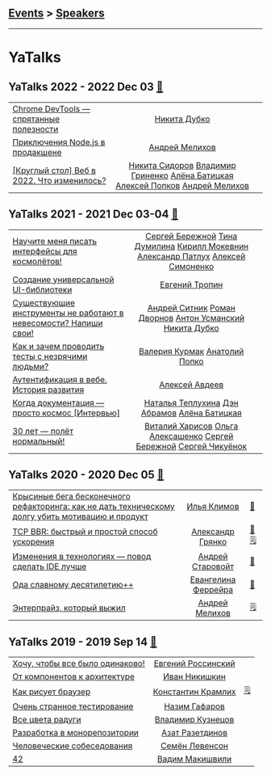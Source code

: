 ## [Events](../README.md) > [Speakers](../speakers.md)
---

# YaTalks

## YaTalks 2022 - 2022 Dec 03 [:movie_camera:](https://www.youtube.com/watch?v=G72O84_mIqI)
| | | |
| --- | :---: | --- |
| [Chrome DevTools — спрятанные полезности](https://youtu.be/70XMVfGv2Q0)  |  [Никита Дубко](../../speakers/Никита%20Дубко.md)  |    |
| [Приключения Node.js в продакшене](https://youtu.be/77h-_SytDhM)  |  [Андрей Мелихов](../../speakers/Андрей%20Мелихов.md)  |    |
| [[Круглый стол] Веб в 2022. Что изменилось?](https://youtu.be/j2Uq-CxEfWI)  |  [Никита Сидоров](../../speakers/Никита%20Сидоров.md)  [Владимир Гриненко](../../speakers/Владимир%20Гриненко.md)  [Алёна Батицкая](../../speakers/Алёна%20Батицкая.md)  [Алексей Попков](../../speakers/Алексей%20Попков.md)  [Андрей Мелихов](../../speakers/Андрей%20Мелихов.md)  |    |
## YaTalks 2021 - 2021 Dec 03-04 [:movie_camera:](https://www.youtube.com/playlist?list=PLKaafC45L_SSj9alzlF_saWXX-4GpjXRD)
| | | |
| --- | :---: | --- |
| [Научите меня писать интерфейсы для космолётов!](https://youtu.be/xvFGVdee1Dw)  |  [Сергей Бережной](../../speakers/Сергей%20Бережной.md)  [Тина Думилина](../../speakers/Тина%20Думилина.md)  [Кирилл Мокевнин](../../speakers/Кирилл%20Мокевнин.md)  [Александр Патлух](../../speakers/Александр%20Патлух.md)  [Алексей Симоненко](../../speakers/Алексей%20Симоненко.md)  |    |
| [Создание универсальной UI-библиотеки](https://youtu.be/0LuKoLJ3zbU)  |  [Евгений Тропин](../../speakers/Евгений%20Тропин.md)  |    |
| [Существующие инструменты не работают в невесомости? Напиши свои!](https://youtu.be/Qnx2MIhe6Tw)  |  [Андрей Ситник](../../speakers/Андрей%20Ситник.md)  [Роман Дворнов](../../speakers/Роман%20Дворнов.md)  [Антон Усманский](../../speakers/Антон%20Усманский.md)  [Никита Дубко](../../speakers/Никита%20Дубко.md)  |    |
| [Как и зачем проводить тесты с незрячими людьми?](https://youtu.be/0LqfcuBTpYw)  |  [Валерия Курмак](../../speakers/Валерия%20Курмак.md)  [Анатолий Попко](../../speakers/Анатолий%20Попко.md)  |    |
| [Аутентификация в вебе. История развития](https://youtu.be/amlPrfUWTqo)  |  [Алексей Авдеев](../../speakers/Алексей%20Авдеев.md)  |    |
| [Когда документация — просто космос [Интервью]](https://youtu.be/hHjKJdnQRlM)  |  [Наталья Теплухина](../../speakers/Наталья%20Теплухина.md)  [Дэн Абрамов](../../speakers/Дэн%20Абрамов.md)  [Алёна Батицкая](../../speakers/Алёна%20Батицкая.md)  |    |
| [30 лет — полёт нормальный!](https://youtu.be/Ot-Wk4HjYwQ)  |  [Виталий Харисов](../../speakers/Виталий%20Харисов.md)  [Ольга Алексашенко](../../speakers/Ольга%20Алексашенко.md)  [Сергей Бережной](../../speakers/Сергей%20Бережной.md)  [Сергей Чикуёнок](../../speakers/Сергей%20Чикуёнок.md)  |    |
## YaTalks 2020 - 2020 Dec 05 [:movie_camera:](https://www.youtube.com/playlist?list=PLQC2_0cDcSKBbPCFhGGi0aeXwTbhSs3nQ)
| | | |
| --- | :---: | --- |
| [Крысиные бега бесконечного рефакторинга: как не дать техническому долгу убить мотивацию и продукт](https://youtu.be/aOiJ3k2UvO4)  |  [Илья Климов](../../speakers/Илья%20Климов.md)  | [:notebook:](https://yadi.sk/i/Isdi9NcH11aZNQ)   |
| [TCP BBR: быстрый и простой способ ускорения](https://youtu.be/hOr9GP_czFs)  |  [Александр Грянко](../../speakers/Александр%20Грянко.md)  | [:notebook:](https://yadi.sk/i/8fJkXTxGxx0KlQ)  [:spiral_notepad:](https://habr.com/ru/company/yandex/blog/533530/) |
| [Изменения в технологиях — повод сделать IDE лучше](https://youtu.be/b7Baa1jY4So)  |  [Андрей Старовойт](../../speakers/Андрей%20Старовойт.md)  | [:notebook:](https://yadi.sk/i/uPET-cAX60783A)   |
| [Ода славному десятилетию++](https://youtu.be/gaWkJjTsluc)  |  [Евангелина Феррейра](../../speakers/Евангелина%20Феррейра.md)  | [:notebook:](https://yadi.sk/i/gtWVRkxvLW1Vfw)   |
| [Энтерпрайз, который выжил](https://youtu.be/CqOUpouTCZM)  |  [Андрей Мелихов](../../speakers/Андрей%20Мелихов.md)  |   [:spiral_notepad:](https://habr.com/ru/company/yandex/blog/540126/) |
## YaTalks 2019 - 2019 Sep 14 [:movie_camera:](https://youtu.be/Xg-oZp0EcYc)
| | | |
| --- | :---: | --- |
| [Хочу, чтобы все было одинаково!](https://www.youtube.com/watch?v=Xg-oZp0EcYc&t=189s)  |  [Евгений Россинский](../../speakers/Евгений%20Россинский.md)  |    |
| [От компонентов к архитектуре](https://www.youtube.com/watch?v=Xg-oZp0EcYc&t=3308s)  |  [Иван Никишкин](../../speakers/Иван%20Никишкин.md)  |    |
| [Как рисует браузер](https://www.youtube.com/watch?v=Xg-oZp0EcYc&t=6189s)  |  [Константин Крамлих](../../speakers/Константин%20Крамлих.md)  |   [:spiral_notepad:](https://habr.com/ru/company/yandex/blog/468165/) |
| [Очень странное тестирование](https://www.youtube.com/watch?v=Xg-oZp0EcYc&t=9459s)  |  [Назим Гафаров](../../speakers/Назим%20Гафаров.md)  |    |
| [Все цвета радуги](https://www.youtube.com/watch?v=Xg-oZp0EcYc&t=16350s)  |  [Владимир Кузнецов](../../speakers/Владимир%20Кузнецов.md)  |    |
| [Разработка в монорепозитории](https://www.youtube.com/watch?v=Xg-oZp0EcYc&t=19354s)  |  [Азат Разетдинов](../../speakers/Азат%20Разетдинов.md)  |    |
| [Человеческие собеседования](https://www.youtube.com/watch?v=Xg-oZp0EcYc&t=22340s)  |  [Семён Левенсон](../../speakers/Семён%20Левенсон.md)  |    |
| [42](https://www.youtube.com/watch?v=Xg-oZp0EcYc&t=25572s)  |  [Вадим Макишвили](../../speakers/Вадим%20Макишвили.md)  |    |
